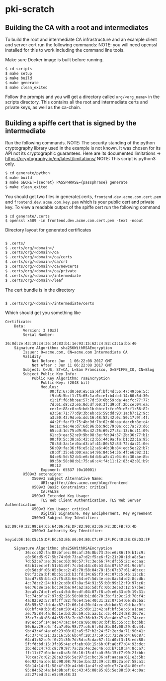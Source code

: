 # pki-scratch


## Building the CA with a root and intermediates

To build the root and intermediate CA infrastructure and an example client and server cert run the following commands:
NOTE: you will need openssl installed for this to work including the command line tools.

Make sure Docker image is built before running.

```bash
$ cd scripts
$ make setup
$ make build 
$ make generate
$ make clean_exited
```

Follow the prompts and you will get a directory called `org/<org_name>` in the scripts directory. This contains all the root and intermediate certs and private keys, as well as the ca-chain.

## Building a spiffe cert that is signed by the intermediate

Run the following commands.
NOTE: The security standing of the python cryptography library used in the example is not known. It was chosen for its API
not its cryptographic guarantees. Here are its documented limitations -> https://cryptography.io/en/latest/limitations/
NOTE: This script is python3 only.

```bash
$ cd generate/python
$ make build 
$ make SECRET={secret} PASSPHRASE={passphrase} generate
$ make clean_exited
```
You should get two files in generate/.certs, `frontend.dev.acme.com.cert.pem` and 
`frontend.dev.acme.com.key.pem` which is your public cert and private key. To view a readable output of the spiffe cert run the following command
```
$ cd generate/.certs
$ openssl x509 -in frontend.dev.acme.com.cert.pem -text -noout
```


Directory layout for generated certificates 

```bash

$ .certs/
$ .certs/org/<domain>/
$ .certs/org/<domain>/ca
$ .certs/org/<domain>/ca/certs
$ .certs/org/<domain>/ca/crl
$ .certs/org/<domain>/ca/newcerts
$ .certs/org/<domain>/ca/private
$ .certs/org/<domain>/intermediate
$ .certs/org/<domain>/leaf

```


The cert bundle is in the directory 

```bash

$ .certs/org/<domain>/intermediate/certs 

```


Which should get you something like

```
Certificate:
    Data:
        Version: 3 (0x2)
        Serial Number:
            36:0d:2e:43:19:c4:36:14:83:b1:1e:93:15:62:c4:82:c3:1a:bb:40
    Signature Algorithm: sha256WithRSAEncryption
        Issuer: O=acme.com, CN=acme.com Intermediate CA
        Validity
            Not Before: Jun  1 06:22:08 2017 GMT
            Not After : Jun 11 06:22:08 2017 GMT
        Subject: C=US, ST=CA, L=San Francisco, O=SPIFFE_CO, CN=Blog
        Subject Public Key Info:
            Public Key Algorithm: rsaEncryption
                Public-Key: (2048 bit)
                Modulus:
                    00:f2:67:d0:e0:e5:1a:ef:bf:4d:56:47:49:6e:5c:
                    f9:b8:5b:f1:73:65:1a:0c:e1:b4:bd:14:60:5d:30:
                    c1:1f:f6:bb:ee:57:7d:50:6b:59:da:4a:fc:77:77:
                    7d:61:d8:c2:e5:0d:df:60:3f:d9:df:2b:ce:04:ea:
                    ce:1e:88:c0:e8:bd:1b:bb:c1:fc:00:e5:f1:56:82:
                    e3:5e:71:77:d9:3b:eb:c6:59:dd:93:1a:b7:12:9c:
                    a3:50:43:9d:eb:dd:16:48:52:42:0c:50:17:9f:4f:
                    44:2f:fa:f3:75:4b:9d:7b:62:d6:aa:da:cb:8e:c4:
                    be:1c:9e:4e:d7:6d:96:bb:9d:79:0a:cc:7a:73:d6:
                    65:cd:1d:75:d9:9b:42:26:69:27:3c:13:6c:11:09:
                    61:c3:ea:52:e9:9b:08:3e:fd:94:37:2b:36:77:b1:
                    00:f0:5c:38:a5:42:c2:b5:44:9a:fe:b1:22:1a:95:
                    70:3d:3a:1e:0a:d3:af:41:80:52:8d:72:4a:21:0e:
                    56:09:fa:36:f6:e5:12:a6:40:3b:84:ed:5e:22:b7:
                    c8:df:35:eb:00:ea:a4:96:84:54:36:4f:e6:92:31:
                    84:e8:5d:52:b3:e6:6d:b8:a8:41:04:6c:30:ae:8b:
                    89:5b:58:08:b1:75:a6:c4:f4:11:12:83:42:81:b9:
                    90:13
                Exponent: 65537 (0x10001)
        X509v3 extensions:
            X509v3 Subject Alternative Name: 
                URI:spiffe://dev.acme.com/blog/frontend
            X509v3 Basic Constraints: critical
                CA:FALSE
            X509v3 Extended Key Usage: 
                TLS Web Client Authentication, TLS Web Server Authentication
            X509v3 Key Usage: critical
                Digital Signature, Key Encipherment, Key Agreement
            X509v3 Subject Key Identifier: 
                E3:D9:F9:22:99:E4:C5:64:06:4E:DF:82:90:A3:D6:F2:3D:FB:7D:4D
            X509v3 Authority Key Identifier: 
                keyid:DE:16:C5:15:DF:EC:53:E6:A6:04:80:C7:8F:2F:FC:40:2B:CE:D3:7F

    Signature Algorithm: sha256WithRSAEncryption
         36:cc:02:fa:88:bf:ec:06:af:26:8b:73:2e:e6:86:19:b1:c9:
         c8:56:d5:97:5b:74:0d:73:a7:d2:f5:e6:f2:21:98:1d:a8:5a:
         7d:52:e7:ae:38:ec:63:90:57:7c:3e:66:74:df:55:2c:ec:aa:
         63:b1:ec:ef:51:61:0f:7c:b4:44:c0:b3:ba:07:57:01:9d:6f:
         c0:5d:df:06:05:8c:c2:45:70:58:04:78:15:67:37:61:40:cc:
         b9:f2:2a:bf:0b:51:2d:b3:fd:34:65:f3:4c:07:c5:46:12:cb:
         5a:d7:85:b4:c2:f5:83:6e:54:e7:5d:4e:ce:0a:5d:d2:8c:db:
         4c:7d:c2:24:b1:2c:d0:67:8a:54:91:55:b0:99:12:f9:97:c6:
         8e:76:8e:2e:bc:34:ba:94:a2:a5:5d:fc:0b:3e:e3:12:57:be:
         3e:a5:7d:ef:e9:c4:5d:0e:df:04:07:f8:a9:e6:33:d0:19:31:
         7c:74:bf:a7:97:d2:26:50:00:b1:d6:70:3b:f1:9c:2d:70:f4:
         4a:82:92:57:8f:ff:82:f0:e4:5e:40:31:22:07:b4:6e:d8:ba:
         08:55:57:fd:da:87:f2:66:1d:20:f4:ec:8d:bd:81:9d:ba:9f:
         80:bf:48:b3:d5:e0:50:41:25:d0:12:42:af:bf:5e:c6:a1:ae:
         ae:75:84:4a:8d:1e:bd:2b:59:c5:aa:1c:c5:44:24:88:30:7e:
         35:c7:a8:86:d4:55:33:7c:b7:36:b3:75:8e:4d:b7:e7:74:ce:
         a9:ec:6f:14:ae:47:ac:84:ca:86:08:0c:bf:b5:55:cc:bc:bb:
         50:6a:29:c6:f4:a7:0b:98:77:c6:6f:0d:8b:04:00:29:4b:44:
         9b:43:4f:4a:e6:23:08:02:a5:57:b2:24:57:2e:da:71:90:41:
         45:37:4c:21:32:16:5b:6b:4f:20:37:59:c3:72:8e:d4:60:87:
         64:d1:62:c9:f0:21:30:7d:5d:c5:da:67:f4:d0:f3:18:ed:88:
         5f:fd:bd:15:3f:85:4e:cf:eb:08:15:6b:0f:a8:f7:84:93:dc:
         3b:4d:c4:7d:c8:79:97:7a:2a:4e:2e:46:cd:b7:10:a4:8c:a7:
         ff:11:f7:0a:be:c8:a5:f6:16:15:df:a0:56:15:f7:90:2f:bb:
         70:ca:7c:02:28:a3:96:5e:97:5c:bc:36:af:aa:ea:61:e3:5b:
         6e:92:4a:de:bb:98:08:78:be:ba:32:39:c2:08:2a:e7:58:a1:
         98:14:14:f1:58:4f:39:a4:b6:1a:4f:e2:e0:c7:7a:84:80:cf:
         95:84:62:4a:b4:8b:ef:6c:43:45:08:85:85:5e:88:50:4c:0a:
         a2:27:ed:5c:e5:49:48:33

```
